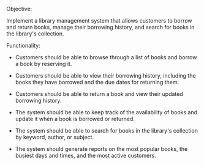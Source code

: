 Objective:

Implement a library management system that allows customers to borrow and return books, manage their borrowing history, and search for books in the library's collection.

Functionality:

* Customers should be able to browse through a list of books and borrow a book by reserving it.


* Customers should be able to view their borrowing history, including the books they have borrowed and the due dates for returning them.


* Customers should be able to return a book and view their updated borrowing history.


* The system should be able to keep track of the availability of books and update it when a book is borrowed or returned.


* The system should be able to search for books in the library's collection by keyword, author, or subject.


* The system should generate reports on the most popular books, the busiest days and times, and the most active customers.


